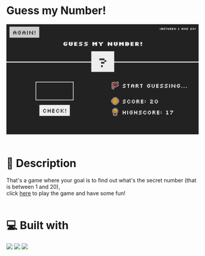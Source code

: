# Guess my Number!
<!--![](page_image.png)-->
![](page_img.png)
<br/><br/>
# 📄 Description
That's a game where your goal is to find out what's the secret number (that is between 1 and 20),<br/> 
click <a href="https://guess-my-number-seven-opal.vercel.app/"> here<a/> to play the game and have some fun!
<br/><br/>
# 💻 Built with
<img src="https://ziadoua.github.io/m3-Markdown-Badges/badges/HTML/html2.svg"> <img src="https://ziadoua.github.io/m3-Markdown-Badges/badges/CSS/css2.svg"> <img 
 src="https://ziadoua.github.io/m3-Markdown-Badges/badges/Javascript/javascript2.svg">
